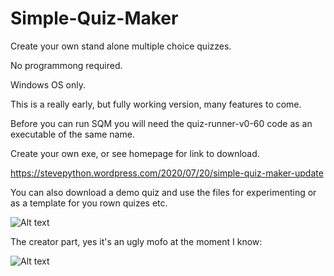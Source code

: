 # Simple-Quiz-Maker
Create your own stand alone multiple choice quizzes.

No programmong required.

Windows OS only.

This is a really early, but fully working version, many features to come.


Before you can run SQM you will need the quiz-runner-v0-60 code as an executable
of the same name.

Create your own exe, or see homepage for link to download.

https://stevepython.wordpress.com/2020/07/20/simple-quiz-maker-update

You can also download a demo quiz and use the files for experimenting or
as a template for you rown quizes etc.

![Alt text](https://stevepython.files.wordpress.com/2020/07/bottom-quiz-v2-screenshot.png "Optional title")



The creator part, yes it's an ugly mofo at the moment I know:

![Alt text](https://stevepython.files.wordpress.com/2020/07/simple-quiz-maker-v060-screenshot.png "Optional title")






